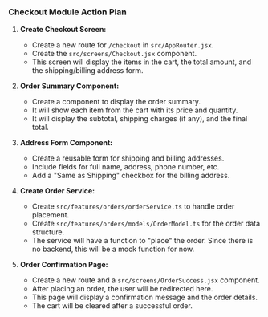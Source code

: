 ### Checkout Module Action Plan

1.  **Create Checkout Screen:**
    *   Create a new route for `/checkout` in `src/AppRouter.jsx`.
    *   Create the `src/screens/Checkout.jsx` component.
    *   This screen will display the items in the cart, the total amount, and the shipping/billing address form.

2.  **Order Summary Component:**
    *   Create a component to display the order summary.
    *   It will show each item from the cart with its price and quantity.
    *   It will display the subtotal, shipping charges (if any), and the final total.

3.  **Address Form Component:**
    *   Create a reusable form for shipping and billing addresses.
    *   Include fields for full name, address, phone number, etc.
    *   Add a "Same as Shipping" checkbox for the billing address.

4.  **Create Order Service:**
    *   Create `src/features/orders/orderService.ts` to handle order placement.
    *   Create `src/features/orders/models/OrderModel.ts` for the order data structure.
    *   The service will have a function to "place" the order. Since there is no backend, this will be a mock function for now.

5.  **Order Confirmation Page:**
    *   Create a new route and a `src/screens/OrderSuccess.jsx` component.
    *   After placing an order, the user will be redirected here.
    *   This page will display a confirmation message and the order details.
    *   The cart will be cleared after a successful order.
